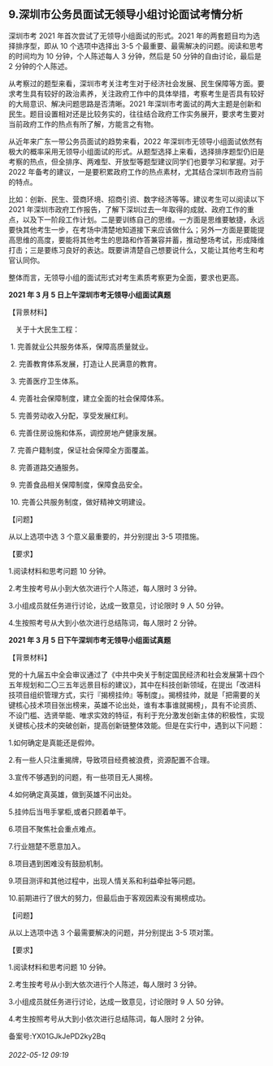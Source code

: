 ## 9.深圳市公务员面试无领导小组讨论面试考情分析
深圳市考 2021 年首次尝试了无领导小组面试的形式。2021 年的两套题目均为选择排序型，即从 10 个选项中选择出 3-5 个最重要、最需解决的问题。阅读和思考的时间均为 10 分钟，个人陈述每人 3 分钟，然后是 50 分钟的自由讨论，最后是 2 分钟的个人陈述。


从考察过的题型来看，深圳市考关注考生对于经济社会发展、民生保障等方面。要求考生具有较好的政治素养，关注政府工作中的具体举措，考察考生是否具有较好的大局意识、解决问题思路是否清晰。2021 年深圳市考面试的两大主题是创新和民生。题目设置相对还是比较务实的，往往结合政府工作实务展开，要求考生要对当前政府工作的热点有所了解，方能言之有物。


从近年来广东一带公务员面试的趋势来看，2022 年深圳市无领导小组面试依然有极大的概率采用无领导小组面试的形式。从题型选择上来看，选择排序题型仍旧是考察的热点，但全排序、两难型、开放型等题型建议同学们也要学习和掌握。对于 2022 年备考的建议，一是要积累政府工作的热点素材，尤其结合深圳市政府当前的特点。


比如：创新、民生、营商环境、招商引资、数字经济等等。建议考生可以阅读以下 2021 年深圳市政府工作报告，了解下深圳过去一年取得的成就、政府工作的重点，以及下一阶段工作计划。二是要训练自己的思维。一方面是思维要敏捷，永远要快其他考生一步，在考场中清楚地知道接下来应该做什么；另外一方面是要能提高思维的高度，要能将其他考生的思路和作答兼容并蓄，推动整场考试，形成降维打击；三是要练习良好的表达。既要讲清楚自己想要说什么，又能让其他考生和考官认同你。


整体而言，无领导小组的面试形式对考生素质考察更为全面，要求也更高。


**2021 年 3 月 5 日上午深圳市考无领导小组面试真题**


【背景材料】


　关于十大民生工程：


 1. 完善就业公共服务体系，保障高质量就业。


 2. 完善教育体系发展，打造让人民满意的教育。


 3. 完善医疗卫生体系。


 4. 完善社会保障制度，建立全面的社会保障体系。


 5. 完善劳动收入分配，享受发展红利。


 6. 完善住房设施和体系，调控房地产健康发展。


 7. 完善户籍制度，保证社会保障全方面覆盖。


 8. 完善道路交通服务。


 9. 完善食品相关保障制度，保障食品安全。


 10. 完善公共服务制度，做好精神文明建设。


【问题】


从以上选项中选 3 个意义最重要的，并分别提出 3-5 项措施。


【要求】


1.阅读材料和思考问题 10 分钟。


2.考生按考号从小到大依次进行个人陈述，每人限时 3 分钟。


3.小组成员就任务进行讨论，达成一致意见，讨论限时 9 人 50 分钟。


4.生按照考号从大到小依次进行总结陈词，每人限时 2 分钟。


**2021 年 3 月 5 日下午深圳市考无领导小组面试真题**


【背景材料】


党的十九届五中全会审议通过了《中共中央关于制定国民经济和社会发展第十四个五年规划和二〇三五年远景目标的建议》，其中在科技创新领域，在提出「改进科技项目组织管理方式，实行『揭榜挂帅』等制度」。揭榜挂帅，就是「把需要的关键核心技术项目张出榜来，英雄不论出处，谁有本事谁就揭榜」，具有不论资质、不设门槛、选贤举能、唯求实效的特征，有利于充分激发创新主体的积极性，实现关键核心技术的突破创新，提高创新链整体效能。但是在实行中，遇到以下问题：


1.如何确定是真能还是假帅。


2.有一些人只注重揭牌，导致项目经费被浪费，资源配置不合理。


3.宣传不够遇到的问题，有一些项目无人揭榜。


4.如何确定真英雄，做到英雄不问出处。


5.挂帅后当甩手掌柜,或者只顾着单干。


6.项目不聚焦社会重点难点。


7.行业翘楚不愿意加入。


8.项目遇到困难没有鼓励机制。


9.项目测评和其他过程中，出现人情关系和利益牵扯等问题。


10.前期进行了很大的努力，但最后由于客观因素没有揭榜成功。


【问题】


从以上选项中选 3 个最需要解决的问题，并分别提出 3-5 项对策。


【要求】


1.阅读材料和思考问题 10 分钟。


2.考生按考号从小到大依次进行个人陈述，每人限时 3 分钟。


3.小组成员就任务进行讨论，达成一致意见，讨论限时 9 人 50 分钟。


4.考生按照考号从大到小依次进行总结陈词，每人限时 2 分钟。


备案号:YX01GJkJePD2ky2Bq


###### 2022-05-12 09:19
